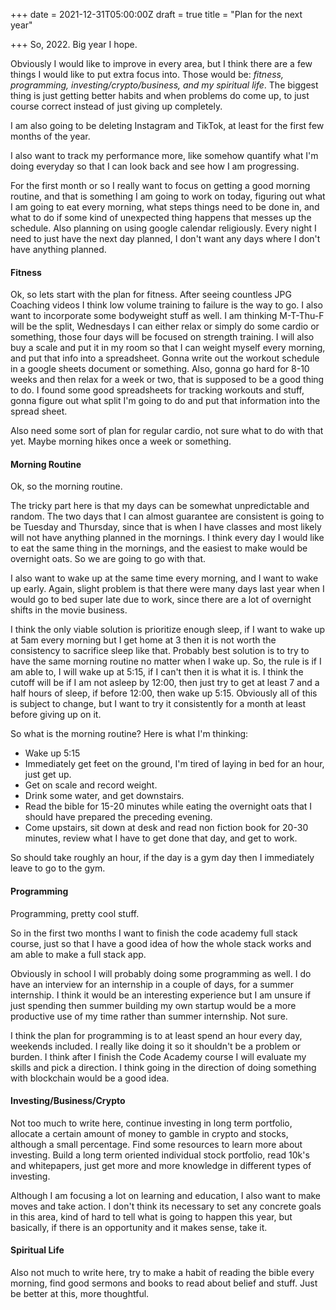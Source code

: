 +++
date = 2021-12-31T05:00:00Z
draft = true
title = "Plan for the next year"

+++
So, 2022. Big year I hope.

Obviously I would like to improve in every area, but I think there are a few things I would like to put extra focus into. Those would be: _fitness, programming, investing/crypto/business, and my spiritual life_. The biggest thing is just getting better habits and when problems do come up, to just course correct instead of just giving up completely. 

I am also going to be deleting Instagram and TikTok, at least for the first few months of the year. 

I also want to track my performance more, like somehow quantify what I'm doing everyday so that I can look back and see how I am progressing. 

For the first month or so I really want to focus on getting a good morning routine, and that is something I am going to work on today, figuring out what I am going to eat every morning, what steps things need to be done in, and what to do if some kind of unexpected thing happens that messes up the schedule. Also planning on using google calendar religiously. Every night I need to just have the next day planned, I don't want any days where I don't have anything planned. 

#### Fitness

Ok, so lets start with the plan for fitness. After seeing countless JPG Coaching videos I think low volume training to failure is the way to go. I also want to incorporate some bodyweight stuff as well. I am thinking M-T-Thu-F will be the split, Wednesdays I can either relax or simply do some cardio or something, those four days will be focused on strength training. I will also buy a scale and put it in my room so that I can weight myself every morning, and put that info into a spreadsheet. Gonna write out the workout schedule in a google sheets document or something. Also, gonna go hard for 8-10 weeks and then relax for a week or two, that is supposed to be a good thing to do. I found some good spreadsheets for tracking workouts and stuff, gonna figure out what split I'm going to do and put that information into the spread sheet.

Also need some sort of plan for regular cardio, not sure what to do with that yet. Maybe morning hikes once a week or something. 

#### Morning Routine

Ok, so the morning routine.

The tricky part here is that my days can be somewhat unpredictable and random. The two days that I can almost guarantee are consistent is going to be Tuesday and Thursday, since that is when I have classes and most likely will not have anything planned in the mornings. I think every day I would like to eat the same thing in the mornings, and the easiest to make would be overnight oats. So we are going to go with that. 

I also want to wake up at the same time every morning, and I want to wake up early. Again, slight problem is that there were many days last year when I would go to bed super late due to work, since there are a lot of overnight shifts in the movie business. 

I think the only viable solution is prioritize enough sleep, if I want to wake up at 5am every morning but I get home at 3 then it is not worth the consistency to sacrifice sleep like that. Probably best solution is to try to have the same morning routine no matter when I wake up. So, the rule is if I am able to, I will wake up at 5:15, if I can't then it is what it is. I think the cutoff will be if I am not asleep by 12:00, then just try to get at least 7 and a half hours of sleep, if before 12:00, then wake up 5:15. Obviously all of this is subject to change, but I want to try it consistently for a month at least before giving up on it.

So what is the morning routine? Here is what I'm thinking: 

* Wake up 5:15
* Immediately get feet on the ground, I'm tired of laying in bed for an hour, just get up. 
* Get on scale and record weight. 
* Drink some water, and get downstairs. 
* Read the bible for 15-20 minutes while eating the overnight oats that I should have prepared the preceding evening. 
* Come upstairs, sit down at desk and read non fiction book for 20-30 minutes, review what I have to get done that day, and get to work. 

So should take roughly an hour, if the day is a gym day then I immediately leave to go to the gym. 

#### Programming

 Programming, pretty cool stuff. 

So in the first two months I want to finish the code academy full stack course, just so that I have a good idea of how the whole stack works and am able to make a full stack app. 

Obviously in school I will probably doing some programming as well. I do have an interview for an internship in a couple of days, for a summer internship. I think it would be an interesting experience but I am unsure if just spending then summer building my own startup would be a more productive use of my time rather than summer internship. Not sure. 

I think the plan for programming is to at least spend an hour every day, weekends included. I really like doing it so it shouldn't be a problem or burden. I think after I finish the Code Academy course I will evaluate my skills and pick a direction. I think going in the direction of doing something with blockchain would be a good idea. 

#### Investing/Business/Crypto

Not too much to write here, continue investing in long term portfolio, allocate a certain amount of money to gamble in crypto and stocks, although a small percentage. Find some resources to learn more about investing. Build a long term oriented individual stock portfolio, read 10k's and whitepapers, just get more and more knowledge in different types of investing. 

Although I am focusing a lot on learning and education, I also want to make moves and take action. I don't think its necessary to set any concrete goals in this area, kind of hard to tell what is going to happen this year, but basically, if there is an opportunity and it makes sense, take it. 

#### Spiritual Life

Also not much to write here, try to make a habit of reading the bible every morning, find good sermons and books to read about belief and stuff. Just be better at this, more thoughtful. 